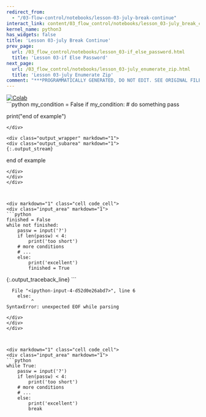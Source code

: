 ```yaml
---
redirect_from:
  - "/03-flow-control/notebooks/lesson-03-july-break-continue"
interact_link: content/03_flow_control/notebooks/lesson_03-july_break_continue.ipynb
kernel_name: python3
has_widgets: false
title: 'Lesson 03-july Break Continue'
prev_page:
  url: /03_flow_control/notebooks/lesson_03-if_else_password.html
  title: 'Lesson 03-if Else Password'
next_page:
  url: /03_flow_control/notebooks/lesson_03-july_enumerate_zip.html
  title: 'Lesson 03-july Enumerate Zip'
comment: "***PROGRAMMATICALLY GENERATED, DO NOT EDIT. SEE ORIGINAL FILES IN /content***"
---
```

<a href="https://colab.research.google.com/github/aviadr1/learn-python/blob/master/live%20class%20demonstrations/lesson%2003%20-%20july%20break%20continue.ipynb" target="_blank">
<img src="https://colab.research.google.com/assets/colab-badge.svg" 
     title="Open this file in Google Colab" alt="Colab"/>
</a>




<div markdown="1" class="cell code_cell">
<div class="input_area" markdown="1">
```python
my_condition = False
if my_condition:
    # do something
    pass
    
print("end of example")

```
</div>

<div class="output_wrapper" markdown="1">
<div class="output_subarea" markdown="1">
{:.output_stream}
```
end of example
```
</div>
</div>
</div>



<div markdown="1" class="cell code_cell">
<div class="input_area" markdown="1">
```python
finished = False
while not finished:
    passw = input('?')
    if len(passw) < 4:
        print('too short')
    # more conditions
    # ...
    else:
        print('excellent')
        finished = True

```
</div>

<div class="output_wrapper" markdown="1">
<div class="output_subarea" markdown="1">
{:.output_traceback_line}
```

      File "<ipython-input-4-d52d0e26abd7>", line 6
        else:
             ^
    SyntaxError: unexpected EOF while parsing



```
</div>
</div>
</div>



<div markdown="1" class="cell code_cell">
<div class="input_area" markdown="1">
```python
while True:
    passw = input('?')
    if len(passw) < 4:
        print('too short')
    # more conditions
    # ...
    else:
        print('excellent')
        break

```
</div>

</div>

